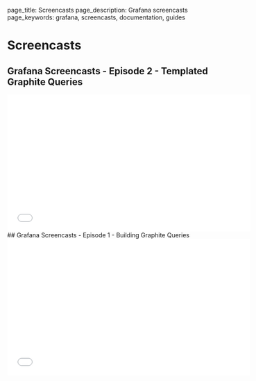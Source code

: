 page_title: Screencasts
page_description: Grafana screencasts
page_keywords: grafana, screencasts, documentation, guides

# Screencasts

## Grafana Screencasts - Episode 2 - Templated Graphite Queries
<iframe width="561" height="315" src="//www.youtube.com/embed/FhNUrueWwOk?list=PLDGkOdUX1Ujo3wHw9-z5Vo12YLqXRjzg2" frameborder="0" allowfullscreen></iframe>

<br>
## Grafana Screencasts - Episode 1 - Building Graphite Queries
<iframe width="560" height="315" src="//www.youtube.com/embed/mgcJPREl3CU?list=PLDGkOdUX1Ujo3wHw9-z5Vo12YLqXRjzg2" frameborder="0" allowfullscreen></iframe>

<br>


